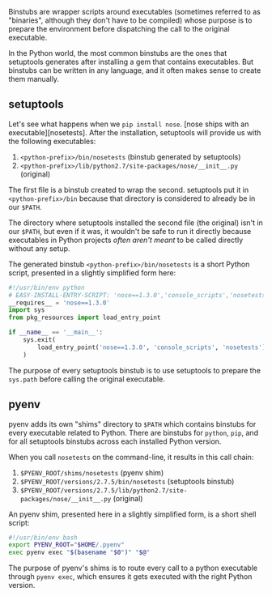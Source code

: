 Binstubs are wrapper scripts around executables (sometimes referred to as
"binaries", although they don't have to be compiled) whose purpose is to prepare
the environment before dispatching the call to the original executable.

In the Python world, the most common binstubs are the ones that setuptools generates
after installing a gem that contains executables. But binstubs can be written in
any language, and it often makes sense to create them manually.


## setuptools

Let's see what happens when we `pip install nose`. [nose ships with an
executable][nosetests]. After the
installation, setuptools will provide us with the following executables:

1. `<python-prefix>/bin/nosetests` (binstub generated by setuptools)
1. `<python-prefix>/lib/python2.7/site-packages/nose/__init__.py` (original)

The first file is a binstub created to wrap the second. setuptools put it in
`<python-prefix>/bin` because that directory is considered to already be in our
`$PATH`.

The directory where setuptools installed the second file (the original) isn't in
our `$PATH`, but even if it was, it wouldn't be safe to run it directly because
executables in Python projects *often aren't meant* to be called directly without
any setup.

The generated binstub `<python-prefix>/bin/nosetests` is a short Python script,
presented in a slightly simplified form here:

```py
#!/usr/bin/env python
# EASY-INSTALL-ENTRY-SCRIPT: 'nose==1.3.0','console_scripts','nosetests'
__requires__ = 'nose==1.3.0'
import sys
from pkg_resources import load_entry_point

if __name__ == '__main__':
    sys.exit(
        load_entry_point('nose==1.3.0', 'console_scripts', 'nosetests')()
    )
```

The purpose of every setuptools binstub is to use setuptools to prepare the
`sys.path` before calling the original executable.


## pyenv

pyenv adds its own "shims" directory to `$PATH` which contains binstubs for
every executable related to Python. There are binstubs for `python`, `pip`, and for
all setuptools binstubs across each installed Python version.

When you call `nosetests` on the command-line, it results in this call chain:

1. `$PYENV_ROOT/shims/nosetests` (pyenv shim)
1. `$PYENV_ROOT/versions/2.7.5/bin/nosetests` (setuptools binstub)
1. `$PYENV_ROOT/versions/2.7.5/lib/python2.7/site-packages/nose/__init__.py` (original)

An pyenv shim, presented here in a slightly simplified form, is a short shell script:

```sh
#!/usr/bin/env bash
export PYENV_ROOT="$HOME/.pyenv"
exec pyenv exec "$(basename "$0")" "$@"
```

The purpose of pyenv's shims is to route every call to a python executable through
`pyenv exec`, which ensures it gets executed with the right Python version.
